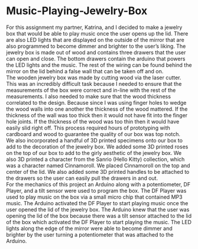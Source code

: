 # Music-Playing-Jewelry-Box<br/>
For this assignment my partner, Katrina, and I decided to make a jewelry box that would be able to play music once the user opens up the lid. There are also LED lights that are displayed on the outside of the mirror that are also programmed to become dimmer and brighter to the user’s liking. The jewelry box is made out of wood and contains three drawers that the user can open and close. The bottom drawers contain the arduino that powers the LED lights and the music. The rest of the wiring can be found behind the mirror on the lid behind a false wall that can be taken off and on.<br/>
The wooden jewelry box was made by cutting wood via the laser cutter. This was an incredibly difficult task because I needed to ensure that the measurements of the box were correct and in-line with the rest of the measurements. I also needed to make sure that the wood thickness correlated to the design. Because since I was using finger holes to wedge the wood walls into one another the thickness of the wood mattered. If the thickness of the wall was too thick then it would not have fit into the finger hole joints. If the thickness of the wood was too thin then it would have easily slid right off. This process required hours of prototyping with cardboard and wood to guarantee the quality of our box was top notch. <br/>
We also incorporated a handful of 3D printed specimens onto our box to add to the decoration of the jewelry box. We added some 3D printed roses on the top of our box to add to the girly aesthetic of the jewelry box. We also 3D printed a character from the Sanrio (Hello Kitty) collection, which was a character named Cinnamoroll. We placed Cinnamoroll on the top and center of the lid. We also added some 3D printed handles to be attached to the drawers so the user can easily pull the drawers in and out.  <br/>
For the mechanics of this project an Arduino along with a potentiometer, DF Player, and a tilt sensor were used to program the box. The DF Player was used to play music on the box via a small micro chip that contained MP3 music. The Arduino activated the DF Player to start playing music once the user opened the lid of the jewelry box. The Arduino knew that the user was opening the lid of the box because there was a tilt sensor attached to the lid of the box which activated the DF Player to start playing the music. The LED lights along the edge of the mirror were able to become dimmer and brighter by the user turning a potentiometer that was attached to the Arduino.<br/>
